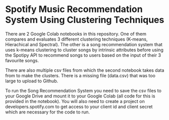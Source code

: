 # Spotify Music Recommendation System Using Clustering Techniques

There are 2 Google Colab notebooks in this repository. One of them compares and evaluates 3 different clustering techniques (K-means, Hierachical and Spectral). The other is a song recommendation system that uses k-means clustering to cluster songs by intrinsic attributes before using the Spotipy API to recommend songs to users based on the input of their 3 favourite songs. 

There are also multiple csv files from which the second notebook takes data from to make the clusters. There is a missing file (data.csv) that was too large to upload to Github.

To run the Song Recommendation System you need to save the csv files to your Google Drive and mount it to your Google Colab (all code for this is provided in the notebook). You will also need to create a project on developers.spotify.com to get access to your client id and client secret which are necessary for the code to run.

